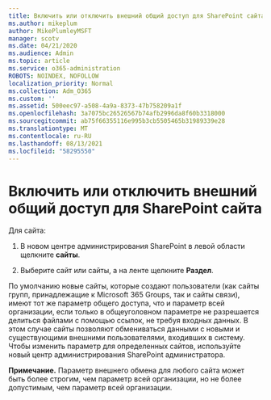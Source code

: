 ```yaml
---
title: Включить или отключить внешний общий доступ для SharePoint сайта
ms.author: mikeplum
author: MikePlumleyMSFT
manager: scotv
ms.date: 04/21/2020
ms.audience: Admin
ms.topic: article
ms.service: o365-administration
ROBOTS: NOINDEX, NOFOLLOW
localization_priority: Normal
ms.collection: Adm_O365
ms.custom: ''
ms.assetid: 500eec97-a508-4a9a-8373-47b758209a1f
ms.openlocfilehash: 3a7075bc26526567b74afb2996da8f60b3318000
ms.sourcegitcommit: ab75f66355116e995b3cb5505465b31989339e28
ms.translationtype: MT
ms.contentlocale: ru-RU
ms.lasthandoff: 08/13/2021
ms.locfileid: "58295550"
---
```

# <a name="turn-external-sharing-on-or-off-for-a-sharepoint-site"></a>Включить или отключить внешний общий доступ для SharePoint сайта

Для сайта:
  
1. В новом центре администрирования SharePoint в левой области щелкните **сайты**.
    
2. Выберите сайт или сайты, а на ленте щелкните **Раздел**.
    
По умолчанию новые сайты, которые создают пользователи (как сайты групп, принадлежащие к Microsoft 365 Groups, так и сайты связи), имеют тот же параметр общего доступа, что и параметр всей организации, если только в общеуголовном параметре не разрешается делиться файлами с помощью ссылок, не требуя входных данных. В этом случае сайты позволяют обмениваться данными с новыми и существующими внешними пользователями, входивших в систему. Чтобы изменить параметр для определенных сайтов, используйте новый центр администрирования SharePoint администратора.
  
**Примечание.** Параметр внешнего обмена для любого сайта может быть более строгим, чем параметр всей организации, но не более допустимым, чем параметр всей организации. 
  

